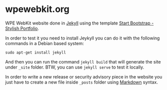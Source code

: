 # wpewebkit.org

WPE WebKit website done in [Jekyll](http://jekyllrb.com/)
using the template [Start Bootstrap - Stylish Portfolio](https://startbootstrap.com/template-overviews/stylish-portfolio/).

In order to test it you need to install Jeykyll
you can do it with the following commands in a Debian based system:

    sudo apt-get install jekyll

And then you can run the command `jekyll build` that will generate
the site under `_site` folder.
BTW, you can use `jekyll serve` to test it locally.

In order to write a new release or security advisory piece in the website
you just have to create a new file inside `_posts` folder using
[Markdown](http://daringfireball.net/projects/markdown/) syntax.
